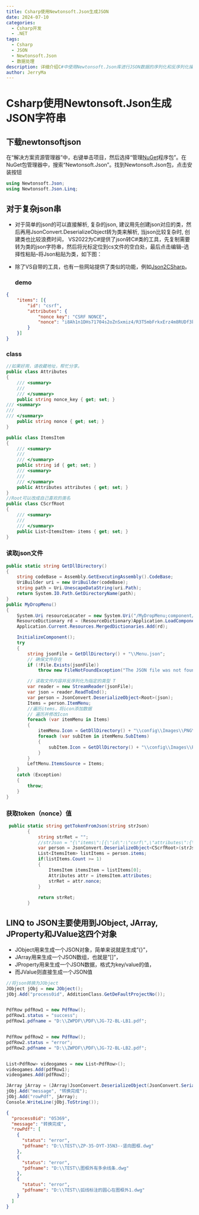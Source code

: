 ```yaml
---
title: Csharp使用Newtonsoft.Json生成JSON
date: 2024-07-10
categories:
  - Csharp开发
  - .NET
tags:
  - Csharp
  - JSON
  - Newtonsoft.Json
  - 数据处理
description: 详细介绍C#中使用Newtonsoft.Json库进行JSON数据的序列化和反序列化操作
author: JerryMa
---
```


# Csharp使用Newtonsoft.Json生成JSON字符串

## 下载newtonsoftjson

在“解决方案资源管理器”中，右键单击项目，然后选择“管理[NuGet](https://so.csdn.net/so/search?q=NuGet&spm=1001.2101.3001.7020)程序包”。在NuGet包管理器中，搜索“Newtonsoft.Json”。找到Newtonsoft.Json包，点击安装按钮

```cs
using Newtonsoft.Json;
using Newtonsoft.Json.Linq;
```

## 对于复杂json串

* 对于简单的json的可以直接解析, 复杂的json, 建议用先创建json对应的类，然后再用JsonConvert.DeserializeObject转为类来解析, 当json比较复杂时, 创建类也比较浪费时间， VS2022为C#提供了json转C#类的工具，先复制需要转为类的json字符串，然后将光标定位到cs文件的空白处，最后点击编辑–选择性粘贴–将Json粘贴为类，如下图：

* 除了VS自带的工具，也有一些网站提供了类似的功能，例如[Json2CSharp](https://www.bejson.com/convert/json2csharp/)。

  ### demo

```json
{
	"items": [{
		"id": "csrf",
		"attributes": {
			"nonce key": "CSRF NONCE",
			"nonce": "i8Ah1n1DHs71704s2oZnSxmiz4/R3T5mbFrkxErz4m8RUDf3kyX+ror25kZ09Env0tGeVBe+iES8/Y04XRfAKvghp1/+ZIx09oVE7GiE"
		}
	}]
}
```

### class

```cs
//如果好用，请收藏地址，帮忙分享。
public class Attributes
{
    /// <summary>
    /// 
    /// </summary>
    public string nonce_key { get; set; }
/// <summary>
/// 
/// </summary>
    public string nonce { get; set; }
}

public class ItemsItem
{
    /// <summary>
    /// 
    /// </summary>
    public string id { get; set; }
    /// <summary>
    /// 
    /// </summary>
    public Attributes attributes { get; set; }
}
//Root可以改成自己喜欢的类名
public class CScrfRoot
{
    /// <summary>
    /// 
    /// </summary>
    public List<ItemsItem> items { get; set; }
}
```

### 读取json文件

```csharp
public static string GetDllDirectory()
{
    string codeBase = Assembly.GetExecutingAssembly().CodeBase;
    UriBuilder uri = new UriBuilder(codeBase);
    string path = Uri.UnescapeDataString(uri.Path);
    return System.IO.Path.GetDirectoryName(path);
}
public MyDropMenu()
{
    System.Uri resourceLocater = new System.Uri("/MyDropMenu;component/ComUseicons.xaml", System.UriKind.Relative);
    ResourceDictionary rd = (ResourceDictionary)Application.LoadComponent(resourceLocater);
    Application.Current.Resources.MergedDictionaries.Add(rd);

    InitializeComponent();
    try
    {
        string jsonFile = GetDllDirectory() + "\\Menu.json";
        // 确保文件存在
        if (!File.Exists(jsonFile))
            throw new FileNotFoundException("The JSON file was not found." + jsonFile);

        // 读取文件内容并反序列化为指定的类型 T
        var reader = new StreamReader(jsonFile);
        var json = reader.ReadToEnd();
        var person = JsonConvert.DeserializeObject<Root>(json);
        Items = person.ItemMenu;
        //遍历items，将icon添加数据
        // 遍历并修改Icon
        foreach (var itemMenu in Items)
        {
            itemMenu.Icon = GetDllDirectory() + "\\config\\Images\\PNG\\" + itemMenu.Icon;
            foreach (var subItem in itemMenu.SubItems)
            {
                subItem.Icon = GetDllDirectory() + "\\config\\Images\\PNG\\" + subItem.Icon;
            }
        }
        LeftMenu.ItemsSource = Items;
    }
    catch (Exception)
    {
        throw;
    }
}
```

### 获取token（nonce）值

```cs
 public static string getTokenFromJson(string strJson)
        {
            string strRet = "";
            //strJson = "{\"items\":[{\"id\":\"csrf\",\"attributes\":{\"nonce key\":\"CSRF NONCE\",\"nonce\":\"i8Ah1n1DHs71704s2oZnSxmiz4/R3T5mbFrkxErz4m8RUDf3kyX+ror25kZ09Env0tGeVBe+iES8/Y04XRfAKvghp1/+ZIx09oVE7GiE\"}}]}";
            var person = JsonConvert.DeserializeObject<CScrfRoot>(strJson);
            List<ItemsItem> listItems = person.items;
            if(listItems.Count >= 1)
            {
                ItemsItem itemsItem = listItems[0];
                Attributes attr = itemsItem.attributes;
                strRet = attr.nonce;
            }
                
            return strRet;
        }
```

## LINQ to JSON主要使用到JObject, JArray, JProperty和JValue这四个对象

- JObject用来生成一个JSON对象，简单来说就是生成”{}”，
- JArray用来生成一个JSON数组，也就是”[]”，
- JProperty用来生成一个JSON数据，格式为key/value的值，
- 而JValue则直接生成一个JSON值

```cs
//将json转换为JObject
JObject jObj = new JObject();
jObj.Add("process0id", AdditionClass.GetDeFaultProjectNo());


PdfRow pdfRow1 = new PdfRow();
pdfRow1.status = "success";
pdfRow1.pdfname = "D:\\ZWPDF\\PDF\\JG-72-BL-LB1.pdf";


PdfRow pdfRow2 = new PdfRow();
pdfRow2.status = "error";
pdfRow2.pdfname = "D:\\ZWPDF\\PDF\\JG-72-BL-LB2.pdf";


List<PdfRow> videogames = new List<PdfRow>();
videogames.Add(pdfRow1);
videogames.Add(pdfRow2);

JArray jArray = (JArray)JsonConvert.DeserializeObject(JsonConvert.SerializeObject(videogames));
jObj.Add("message", "转换完成");
jObj.Add("rowPdf", jArray);
Console.WriteLine(jObj.ToString());
```

```json
{
  "process0id": "05369",
  "message": "转换完成",
  "rowPdf": [
    {
      "status": "error",
      "pdfname": "D:\\TEST\\ZP-35-DYT-35N3--竖向图框.dwg"
    },
    {
      "status": "error",
      "pdfname": "D:\\TEST\\图框外有多余线条.dwg"
    },
    {
      "status": "error",
      "pdfname": "D:\\TEST\\弧线标注的圆心在图框外1.dwg"
    }
  ]
}
```

